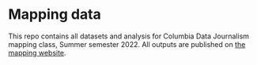 # Mapping data
This repo contains all datasets and analysis for Columbia Data Journalism mapping class, Summer semester 2022.
All outputs are published on [the mapping website](https://kfalayi.github.io/mapping-website/).
